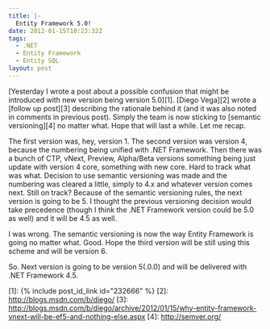 ```yaml
---
title: |-
  Entity Framework 5.0!
date: 2012-01-15T10:23:32Z
tags:
  - .NET
  - Entity Framework
  - Entity SQL
layout: post
---
```

[Yesterday I wrote a post about a possible confusion that might be introduced with new version being version 5.0][1]. [Diego Vega][2] wrote a [follow up post][3] describing the rationale behind it (and it was also noted in comments in previous post). Simply the team is now sticking to [semantic versioning][4] no matter what. Hope that will last a while. Let me recap.

The first version was, hey, version 1. The second version was version 4, because the numbering being unified with .NET Framework. Then there was a bunch of CTP, vNext, Preview, Alpha/Beta versions something being just update with version 4 core, something with new core. Hard to track what was what. Decision to use semantic versioning was made and the numbering was cleared a little, simply to 4.x and whatever version comes next. Still on track? Because of the semantic versioning rules, the next version is going to be 5. I thought the previous versioning decision would take precedence (though I think the .NET Framework version could be 5.0 as well) and it will be 4.5 as well.

I was wrong. The semantic versioning is now the way Entity Framework is going no matter what. Good. Hope the third version will be still using this scheme and will be version 6.

So. Next version is going to be version 5(.0.0) and will be delivered with .NET Framework 4.5.

[1]: {% include post_id_link id="232666" %}
[2]: http://blogs.msdn.com/b/diego/
[3]: http://blogs.msdn.com/b/diego/archive/2012/01/15/why-entity-framework-vnext-will-be-ef5-and-nothing-else.aspx
[4]: http://semver.org/